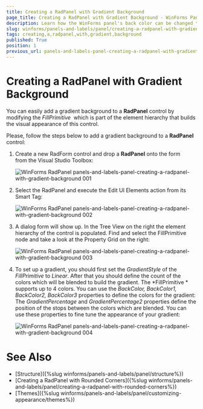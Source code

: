 ```yaml
---
title: Creating a RadPanel with Gradient Background
page_title: Creating a RadPanel with Gradient Background - WinForms Panel Control
description: Learn how the WinForms panel's back color can be changed to a selected gradient.
slug: winforms/panels-and-labels/panel/creating-a-radpanel-with-gradient-background
tags: creating,a,radpanel,with,gradient,background
published: True
position: 1
previous_url: panels-and-labels-panel-creating-a-radpanel-with-gradient-background
---
```


# Creating a RadPanel with Gradient Background

You can easily add a gradient background to a **RadPanel** control by modifying the *FillPrimitive*  which is part of the element hierarchy that builds the visual appearance of this control.

Please, follow the steps below to add a gradient background to a **RadPanel** control:

1. Create a new RadForm control and drop a **RadPanel** onto the form from the Visual Studio Toolbox:

    ![WinForms RadPanel panels-and-labels-panel-creating-a-radpanel-with-gradient-background 001](images/panels-and-labels-panel-creating-a-radpanel-with-gradient-background001.png)

1. Select the RadPanel and execute the Edit UI Elements action from its Smart Tag:

    ![WinForms RadPanel panels-and-labels-panel-creating-a-radpanel-with-gradient-background 002](images/panels-and-labels-panel-creating-a-radpanel-with-gradient-background002.png)

1. A dialog form will show up. In the Tree View on the right the element hierarchy of the control is populated. Find and select the FillPrimitive node and take a look at the Property Grid on the right:

    ![WinForms RadPanel panels-and-labels-panel-creating-a-radpanel-with-gradient-background 003](images/panels-and-labels-panel-creating-a-radpanel-with-gradient-background003.png)

1. To set up a gradient, you should first set the *GradientStyle* of the *FillPrimitive* to *Linear*. After that you should define the count of the colors which will be blended to build the gradient. The *FillPrimitive * supports up to 4 colors. You can use the *BackColor, BackColor1, BackColor2, BackColor3* properties to define the colors for the gradient: The *GradientPercentage* and *GradientPercentage2* properties define the position of the stops between the colors which are blended. You can use these properties to fine tune the appearance of your gradient:

    ![WinForms RadPanel panels-and-labels-panel-creating-a-radpanel-with-gradient-background 004](images/panels-and-labels-panel-creating-a-radpanel-with-gradient-background004.png)

# See Also

* [Structure]({%slug winforms/panels-and-labels/panel/structure%})
* [Creating a RadPanel with Rounded Corners]({%slug winforms/panels-and-labels/panel/creating-a-radpanel-with-rounded-corners%})
* [Themes]({%slug winforms/panels-and-labels/panel/customizing-appearance/themes%})
